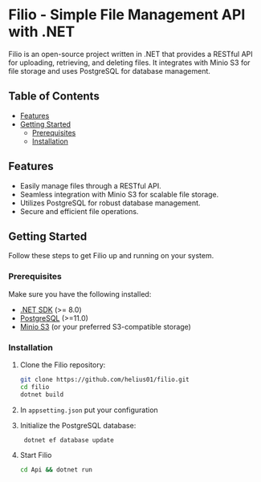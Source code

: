 # Filio - Simple File Management API with .NET

Filio is an open-source project written in .NET that provides a RESTful API for uploading, retrieving, and deleting files. It integrates with Minio S3 for file storage and uses PostgreSQL for database management.

## Table of Contents

- [Features](#features)
- [Getting Started](#getting-started)
  - [Prerequisites](#prerequisites)
  - [Installation](#installation)

## Features

- Easily manage files through a RESTful API.
- Seamless integration with Minio S3 for scalable file storage.
- Utilizes PostgreSQL for robust database management.
- Secure and efficient file operations.

## Getting Started

Follow these steps to get Filio up and running on your system.

### Prerequisites

Make sure you have the following installed:

- [.NET SDK](https://dotnet.microsoft.com/download) (>= 8.0)
- [PostgreSQL](https://www.postgresql.org/) (>=11.0)
- [Minio S3](https://min.io/) (or your preferred S3-compatible storage)

### Installation

1. Clone the Filio repository:

   ```bash
   git clone https://github.com/helius01/filio.git
   cd filio
   dotnet build
   ```
2. In `appsetting.json` put your configuration

3. Initialize the PostgreSQL database:
   ```bash
    dotnet ef database update
   ```
4. Start Filio
   ```bash
   cd Api && dotnet run
   ```

